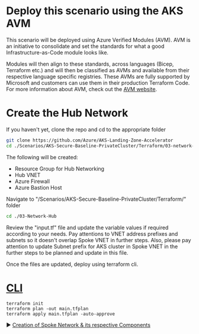 # Deploy this scenario using the AKS AVM

This scenario will be deployed using Azure Verified Modules (AVM). AVM is an initiative to consolidate and set the standards for what a good Infrastructure-as-Code module looks like.

Modules will then align to these standards, across languages (Bicep, Terraform etc.) and will then be classified as AVMs and available from their respective language specific registries. These AVMs are fully supported by Microsoft and customers can use them in their production Terraform Code. For more information about AVM, check out the [AVM website](https://azure.github.io/Azure-Verified-Modules/).

# Create the Hub Network

If you haven't yet, clone the repo and cd to the appropriate folder

```bash
git clone https://github.com/Azure/AKS-Landing-Zone-Accelerator
cd ./Scenarios/AKS-Secure-Baseline-PrivateCluster/Terraform/03-network-hub.md
```

The following will be created:

* Resource Group for Hub Networking
* Hub VNET
* Azure Firewall
* Azure Bastion Host

Navigate to "/Scenarios/AKS-Secure-Baseline-PrivateCluster/Terraform/" folder

```bash
cd ./03-Network-Hub
```

Review the "input.tf" file and update the variable values if required according to your needs. Pay attentions to VNET address prefixes and subnets so it doesn't overlap Spoke VNET in further steps. Also, please pay attention to update Subnet prefix for AKS cluster in Spoke VNET in the further steps to be planned and update in this file.

Once the files are updated, deploy using terraform cli.

# [CLI](#tab/CLI)

```terracli
terraform init
terraform plan -out main.tfplan
terraform apply main.tfplan -auto-approve
```

:arrow_forward: [Creation of Spoke Network & its respective Components](./04-network-lz.md)
